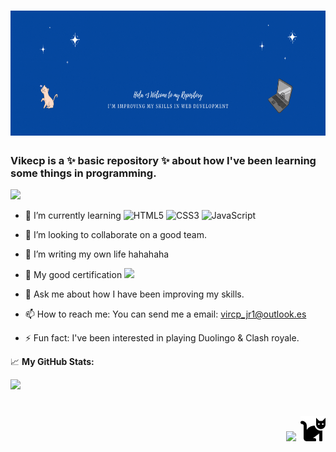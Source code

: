<h1 align="center">
   <img src="https://github.com/vikecp/vikecp/blob/main/img/githubnew2.gif" width="1000px" height="200px">
</h1>

<div align="left">
  <h3> Vikecp is a ✨ basic repository ✨ about how I've been learning some things in programming.</h3> <img src="https://media.giphy.com/media/hvRJCLFzcasrR4ia7z/giphy.gif" width="25px">
<br>
  
- 🌱 I’m currently learning ![HTML5](https://img.shields.io/badge/-HTML5-%23E44D27?style=flat-square&logo=html5&logoColor=ffffff)
![CSS3](https://img.shields.io/badge/-CSS3-%231572B6?style=flat-square&logo=css3)
![JavaScript](https://img.shields.io/badge/-JavaScript-%23F7DF1C?style=flat-square&logo=javascript&logoColor=000000&labelColor=%23F7DF1C&color=%23FFCE5A)
  
- 👯 I’m looking to collaborate on a good team.
- 🤔 I’m writing my own life hahahaha
- 🤍 My good certification <a href="https://portal.certiport.com/Portal/Pages/PrintTranscriptInfo.aspx?action=Cert&id=414&cvid=oUGSUWtK8D6Ixo9CSRYB1A==">
      <img src="https://img.shields.io/badge/AzureFundamentals-Certification-informational" /></a>
- 💬 Ask me about how I have been improving my skills.
- 📫 How to reach me: You can send me a email: vircp_jr1@outlook.es
- ⚡ Fun fact: I've been interested in playing Duolingo & Clash royale.

</div>

📈 **My GitHub Stats:**

<p>
  <img height="180em" src="https://github-readme-stats.vercel.app/api?username=vikecp&show_icons=true&theme=radical" />
  <!-- <img height="180em" src="https://github-readme-stats.vercel.app/api/top-langs/?username=vikecp&exclude_repo=KNN-Image-Classification&show_icons=true&&theme=radical"/>-->
</p>


<!--## memes
<img src='https://random-memer.herokuapp.com/' title="Meme" alt="Please refresh the page if the meme doesn't show up." width="400px">-->

<h1 align="right"> <img src="https://img.shields.io/badge/%3C3-I%20love%20mixis-blueviolet" width="150px"> <img src="https://github.com/vikecp/vikecp/blob/main/img/cat-solid.svg" width="40px"> </h1>





